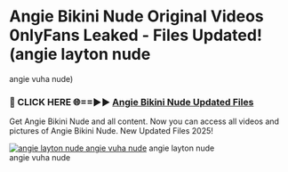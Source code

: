 # Angie Bikini Nude Original Videos 0nlyFans Leaked - Files Updated! (angie layton nude<br>
angie vuha nude)

<h3>🔴 CLICK HERE 🌐==►► <a href="https://tinyurl.com/2p9ay9w9" rel="nofollow">Angie Bikini Nude Updated Files</a></h3>

Get Angie Bikini Nude and all content. Now you can access all videos and pictures of Angie Bikini Nude. New Updated Files 2025!

[![angie layton nude<br>
angie vuha nude](https://i.imgur.com/KQgVmj3.gif)](https://tinyurl.com/2p9ay9w9)
angie layton nude<br>
angie vuha nude